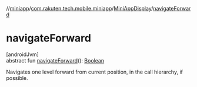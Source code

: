 //[miniapp](../../../index.md)/[com.rakuten.tech.mobile.miniapp](../index.md)/[MiniAppDisplay](index.md)/[navigateForward](navigate-forward.md)

# navigateForward

[androidJvm]\
abstract fun [navigateForward](navigate-forward.md)(): [Boolean](https://kotlinlang.org/api/latest/jvm/stdlib/kotlin/-boolean/index.html)

Navigates one level forward from current position, in the call hierarchy, if possible.
